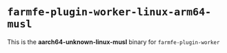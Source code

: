 # `farmfe-plugin-worker-linux-arm64-musl`

This is the **aarch64-unknown-linux-musl** binary for `farmfe-plugin-worker`
